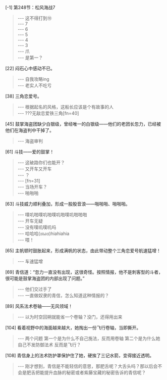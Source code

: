 
[-1] 第248节：松风海战7
>--- 这不得打到⑩<br>
>--- 7<br>
>--- 6<br>
>--- 5<br>
>--- 4<br>
>--- 3<br>
>--- 爪<br>
>--- 是第一？<br>

[22] 闷石心中感动不已。
>--- 自我攻略ing<br>
>--- 老实人不吃亏<br>

[38] 三角恋爱号。
>--- 根据起名的风格，这船长应该是个有故事的人<br>
>--- ???无敌恋爱铁三角[fn=40]<br>

[45] 鼓掌海盗团缺少白银级，曾经唯一的白银级——他们的老团长忽力，已经被他们在海盗判中干掉了。
>--- 海盗审判<br>

[61] 斗技——爱的鼓掌！
>--- 这破路你们也能开？<br>
>--- 又开车又开车<br>
>--- ？<br>
>--- [fn=31]<br>
>--- 当场开车？<br>
>--- 啪啪啪<br>

[63] 斗技威力顺利叠加，形成一股股音浪——啪啪啪、啪啪啪。
>--- 噗叽啪噗叽啪噗叽啪噗叽啪啪啪<br>
>--- 开车无疑<br>
>--- 没有噗叽噗叽吗<br>
>--- 哈哈哈(ಡωಡ)hiahiahia<br>
>--- 喂！<br>

[65] 主帆顿时鼓胀起来，形成满帆的状态，由此带动整个三角恋爱号航速猛增！
>--- 车速猛增<br>

[69] 青信道：“忽力一直没有出现，这很奇怪。按照情报，他不是刺客型的斗者，很可能是鼓掌海盗团的内部出现了问题。”
>--- 他们交过手了<br>
>--- 一直做奴隶的青信，怎么知道这种情报的？<br>

[89] 风系法术卷轴——无风领域！
>--- 以为时空回朔就能省一个卷轴？没门，还得用出来<br>

[104] 看着视野中的海面越来越大，她掏出一份飞行卷轴，当即撕开。
>--- 两个问题 第一个是为什么不自己施法，反而用卷轴 第二个是为什么她自己不发防御法术 反而是飞行？<br>

[108] 青信身上的法术防护罩保护住了她，硬挨了三记水箭，变得接近透明。
>--- 刚才想到，青信是不能轻信的意思，那肥舌呢？大舌头吗？那以后会不会是肥舌把能提升血脉的秘密或者紫藤宝藏的秘密告诉的青信呢？<br>
